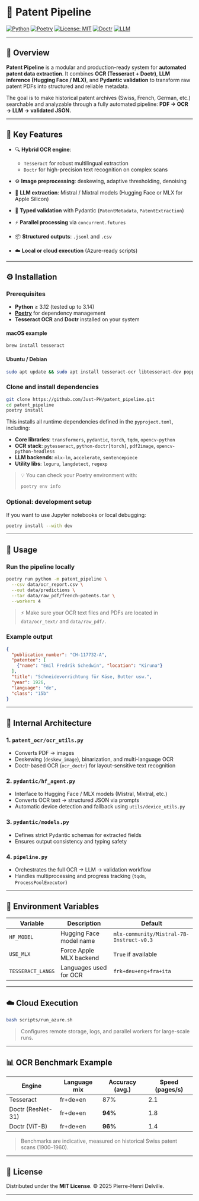 # 🧠 Patent Pipeline

[![Python](https://img.shields.io/badge/python-3.12+-blue.svg)](https://www.python.org/)
[![Poetry](https://img.shields.io/badge/packaging-poetry-60A5FA.svg)](https://python-poetry.org/)
[![License: MIT](https://img.shields.io/badge/license-MIT-green.svg)](./LICENSE)
[![Doctr](https://img.shields.io/badge/OCR-Doctr%20%2B%20Tesseract-orange.svg)](https://mindee.github.io/doctr)
[![LLM](https://img.shields.io/badge/LLM-Mistral%2FMLX-9cf.svg)](https://huggingface.co/mlx-community/Mistral-7B-Instruct-v0.3)

---

## 📘 Overview

**Patent Pipeline** is a modular and production-ready system for **automated patent data extraction**.
It combines **OCR (Tesseract + Doctr)**, **LLM inference (Hugging Face / MLX)**, and **Pydantic validation** to transform raw patent PDFs into structured and reliable metadata.

The goal is to make historical patent archives (Swiss, French, German, etc.) searchable and analyzable through a fully automated pipeline: **PDF → OCR → LLM → validated JSON.**

---

## 🚀 Key Features

* 🔍 **Hybrid OCR engine**:

  * `Tesseract` for robust multilingual extraction
  * `Doctr` for high-precision text recognition on complex scans
* ⚙️ **Image preprocessing**: deskewing, adaptive thresholding, denoising
* 🧩 **LLM extraction**: Mistral / Mixtral models (Hugging Face or MLX for Apple Silicon)
* 🧠 **Typed validation** with Pydantic (`PatentMetadata`, `PatentExtraction`)
* ⚡️ **Parallel processing** via `concurrent.futures`
* 📦 **Structured outputs**: `.jsonl` and `.csv`
* ☁️ **Local or cloud execution** (Azure-ready scripts)

---

## ⚙️ Installation

### Prerequisites

* **Python** ≥ 3.12 (tested up to 3.14)
* **[Poetry](https://python-poetry.org/)** for dependency management
* **Tesseract OCR** and **Doctr** installed on your system

#### macOS example

```bash
brew install tesseract
```

#### Ubuntu / Debian

```bash
sudo apt update && sudo apt install tesseract-ocr libtesseract-dev poppler-utils -y
```

### Clone and install dependencies

```bash
git clone https://github.com/Just-PH/patent_pipeline.git
cd patent_pipeline
poetry install
```

This installs all runtime dependencies defined in the `pyproject.toml`, including:

* **Core libraries**: `transformers`, `pydantic`, `torch`, `tqdm`, `opencv-python`
* **OCR stack**: `pytesseract`, `python-doctr[torch]`, `pdf2image`, `opencv-python-headless`
* **LLM backends**: `mlx-lm`, `accelerate`, `sentencepiece`
* **Utility libs**: `loguru`, `langdetect`, `regexp`

> 💡 You can check your Poetry environment with:
>
> ```bash
> poetry env info
> ```

### Optional: development setup

If you want to use Jupyter notebooks or local debugging:

```bash
poetry install --with dev
```

---

## 🧩 Usage

### Run the pipeline locally

```bash
poetry run python -m patent_pipeline \
  --csv data/ocr_report.csv \
  --out data/predictions \
  --tar data/raw_pdf/french-patents.tar \
  --workers 4
```

> ⚡️ Make sure your OCR text files and PDFs are located in `data/ocr_text/` and `data/raw_pdf/`.

### Example output

```json
{
  "publication_number": "CH-117732-A",
  "patentee": [
    {"name": "Emil Fredrik Schedwin", "location": "Kiruna"}
  ],
  "title": "Schneidevorrichtung für Käse, Butter usw.",
  "year": 1926,
  "language": "de",
  "class": "15b"
}
```

---

## 🧠 Internal Architecture

### 1. `patent_ocr/ocr_utils.py`

* Converts PDF → images
* Deskewing (`deskew_image`), binarization, and multi-language OCR
* Doctr-based OCR (`ocr_doctr`) for layout-sensitive text recognition

### 2. `pydantic/hf_agent.py`

* Interface to Hugging Face / MLX models (Mistral, Mixtral, etc.)
* Converts OCR text → structured JSON via prompts
* Automatic device detection and fallback using `utils/device_utils.py`

### 3. `pydantic/models.py`

* Defines strict Pydantic schemas for extracted fields
* Ensures output consistency and typing safety

### 4. `pipeline.py`

* Orchestrates the full OCR → LLM → validation workflow
* Handles multiprocessing and progress tracking (`tqdm`, `ProcessPoolExecutor`)

---

## 🔧 Environment Variables

| Variable          | Description             | Default                                  |
| ----------------- | ----------------------- | ---------------------------------------- |
| `HF_MODEL`        | Hugging Face model name | `mlx-community/Mistral-7B-Instruct-v0.3` |
| `USE_MLX`         | Force Apple MLX backend | `True` if available                      |
| `TESSERACT_LANGS` | Languages used for OCR  | `frk+deu+eng+fra+ita`                    |

---

## ☁️ Cloud Execution

```bash
bash scripts/run_azure.sh
```

> Configures remote storage, logs, and parallel workers for large-scale runs.

---

## 📊 OCR Benchmark Example

| Engine            | Language mix | Accuracy (avg.) | Speed (pages/s) |
| ----------------- | ------------ | --------------- | --------------- |
| Tesseract         | fr+de+en     | 87%             | 2.1             |
| Doctr (ResNet-31) | fr+de+en     | **94%**         | 1.8             |
| Doctr (ViT-B)     | fr+de+en     | **96%**         | 1.4             |

> Benchmarks are indicative, measured on historical Swiss patent scans (1900–1960).

---

## 🧾 License

Distributed under the **MIT License**.
© 2025 Pierre-Henri Delville.

---
